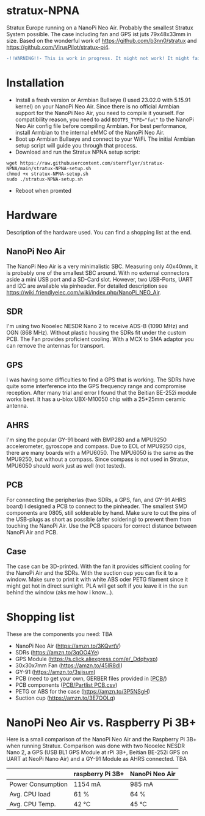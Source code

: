 # stratux-NPNA
Stratux Europe running on a NanoPi Neo Air. Probably the smallest Stratux System possible. The case including fan and GPS ist juts 79x48x33mm in size.
Based on the wonderful work of https://github.com/b3nn0/stratux and https://github.com/VirusPilot/stratux-pi4.

```diff
-!!WARNING!!- This is work in progress. It might not work! It might fail after a while! DO NOT RELY ON IT DURING FLIGHT!!
```

# Installation
- Install a fresh version or Armbian Bullseye (I used 23.02.0 with 5.15.91 kernel) on your NanoPi Neo Air. Since there is no official Armbian support for the NanoPi Neo Air, you need to compile it yourself. For compatibility reason, you need to add ```BOOTFS_TYPE="fat"``` to the NanoPi Neo Air config file before compiling Armbian.
For best performance, install Armbian to the internal eMMC of the NanoPi Neo Air.
- Boot up Armbian Bullseye and connect to your WiFi. The initial Armbian setup script will guide you through that process.
- Download and run the Stratux NPNA setup script:
```
wget https://raw.githubusercontent.com/sternflyer/stratux-NPNA/main/stratux-NPNA-setup.sh
chmod +x stratux-NPNA-setup.sh
sudo ./stratux-NPNA-setup.sh
```

- Reboot when promted 

# Hardware
Description of the hardware used. You can find a shopping list at the end.

## NanoPi Neo Air
The NanoPi Neo Air is a very minimalistic SBC. Measuring only 40x40mm, it is probably one of the smallest SBC around. With no external connectors aside a mini USB port and a SD-Card slot. 
However, two USB-Ports, UART and I2C are available via pinheader. For detailed description see https://wiki.friendlyelec.com/wiki/index.php/NanoPi_NEO_Air.

## SDR
I'm using two Nooelec NESDR Nano 2 to receive ADS-B (1090 MHz) and OGN (868 MHz). Without plastic housing the SDRs fit under the custom PCB. The Fan provides proficient cooling. With a MCX to SMA adaptor you can remove the antennas for transport.

## GPS
I was having some difficulties to find a GPS that is working. The SDRs have quite some interference into the GPS frequency range and compromise reception. After many trial and error I found that the Beitian BE-252i module works best. It has a u-blox UBX-M10050 chip with a 25*25mm ceramic antenna.

## AHRS
I'm sing the popular GY-91 board with BMP280 and a MPU9250 accelerometer, gyroscope and compass. Due to EOL of MPU9250 cips, there are many boards with a MPU6050. The MPU6050 is the same as the MPU9250, but without a compass. Since compass is not used in Stratux, MPU6050 should work just as well (not tested).

## PCB
For connecting the peripherlas (two SDRs, a GPS, fan, and GY-91 AHRS board) I designed a PCB to connect to the pinheader. The smallest SMD components are 0805, still solderable by hand. Make sure to cut the pins of the USB-plugs as short as possible (after soldering) to prevent them from touching the NanoPi Air. Use the PCB spacers for correct distance between NanoPi Air and PCB.

## Case
The case can be 3D-printed. With the fan it provides sifficient cooling for the NanoPi Air and the SDRs. With the suction cup you can fix it to a window. Make sure to print it with white ABS oder PETG filament since it might get hot in direct sunlight. PLA will get soft if you leave it in the sun behind the window (aks me how i know...).

# Shopping list
These are the components you need: TBA
- NanoPi Neo Air (https://amzn.to/3KQvrtV)
- SDRs (https://amzn.to/3qOO4Ye)
- GPS Module (https://s.click.aliexpress.com/e/_Ddqhyxp)
- 30x30x7mm Fan (https://amzn.to/45lR8dI)
- GY-91 (https://amzn.to/3sjisum)
- PCB (need to get your own, GERBER files provided in [[PCB/](https://github.com/sternflyer/stratux-NPNA/PCB/stratux-NPNA-PCB_v05.zip))
- PCB components ([PCB/Partlist PCB.csv](https://github.com/sternflyer/stratux-NPNA/blob/main/PCB/Partlist%20PCB.csv))
- PETG or ABS for the case (https://amzn.to/3P5NSgH)
- Suction cup (https://amzn.to/3E7OOLq)

# NanoPi Neo Air vs. Raspberry Pi 3B+
Here is a small comparison of the NanoPi Neo Air and the Raspberry Pi 3B+ when running Stratux. Comparison was done with two Nooelec NESDR Nano 2, a GPS (USB BL1 GPS Module at rPi 3B+, Beitian BE-252i GPS on UART at NeoPi Nano Air) and a GY-91 Module as AHRS connected. TBA

|     | raspberry Pi 3B+ | NanoPi Neo Air |
|-----|---------|----------------|
Power Consumption | 1154 mA | 985 mA |
Avg. CPU load | 61 % | 64 % |
Avg. CPU Temp. | 42 °C | 45 °C |
